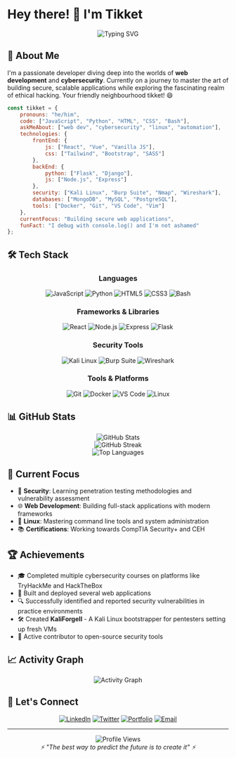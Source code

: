 # Hey there! 👋 I'm Tikket

<div align="center">
  <img src="https://readme-typing-svg.herokuapp.com?font=Fira+Code&pause=1000&color=00F7FF&center=true&vCenter=true&width=435&lines=Web+Developer+%7C+Security+Enthusiast;Always+learning%2C+always+building;Code+by+day%2C+hack+by+night" alt="Typing SVG" />
</div>

## 🚀 About Me

I'm a passionate developer diving deep into the worlds of **web development** and **cybersecurity**. Currently on a journey to master the art of building secure, scalable applications while exploring the fascinating realm of ethical hacking. Your friendly neighbourhood tikket! 😄

```javascript
const tikket = {
    pronouns: "he/him",
    code: ["JavaScript", "Python", "HTML", "CSS", "Bash"],
    askMeAbout: ["web dev", "cybersecurity", "linux", "automation"],
    technologies: {
        frontEnd: {
            js: ["React", "Vue", "Vanilla JS"],
            css: ["Tailwind", "Bootstrap", "SASS"]
        },
        backEnd: {
            python: ["Flask", "Django"],
            js: ["Node.js", "Express"]
        },
        security: ["Kali Linux", "Burp Suite", "Nmap", "Wireshark"],
        databases: ["MongoDB", "MySQL", "PostgreSQL"],
        tools: ["Docker", "Git", "VS Code", "Vim"]
    },
    currentFocus: "Building secure web applications",
    funFact: "I debug with console.log() and I'm not ashamed"
};
```

## 🛠️ Tech Stack

<div align="center">

### Languages
![JavaScript](https://img.shields.io/badge/-JavaScript-F7DF1E?style=flat-square&logo=javascript&logoColor=black)
![Python](https://img.shields.io/badge/-Python-3776AB?style=flat-square&logo=python&logoColor=white)
![HTML5](https://img.shields.io/badge/-HTML5-E34F26?style=flat-square&logo=html5&logoColor=white)
![CSS3](https://img.shields.io/badge/-CSS3-1572B6?style=flat-square&logo=css3&logoColor=white)
![Bash](https://img.shields.io/badge/-Bash-4EAA25?style=flat-square&logo=gnu-bash&logoColor=white)

### Frameworks & Libraries
![React](https://img.shields.io/badge/-React-61DAFB?style=flat-square&logo=react&logoColor=black)
![Node.js](https://img.shields.io/badge/-Node.js-339933?style=flat-square&logo=node.js&logoColor=white)
![Express](https://img.shields.io/badge/-Express-000000?style=flat-square&logo=express&logoColor=white)
![Flask](https://img.shields.io/badge/-Flask-000000?style=flat-square&logo=flask&logoColor=white)

### Security Tools
![Kali Linux](https://img.shields.io/badge/-Kali%20Linux-557C94?style=flat-square&logo=kali-linux&logoColor=white)
![Burp Suite](https://img.shields.io/badge/-Burp%20Suite-FF6633?style=flat-square&logo=burp-suite&logoColor=white)
![Wireshark](https://img.shields.io/badge/-Wireshark-1679A7?style=flat-square&logo=wireshark&logoColor=white)

### Tools & Platforms
![Git](https://img.shields.io/badge/-Git-F05032?style=flat-square&logo=git&logoColor=white)
![Docker](https://img.shields.io/badge/-Docker-2496ED?style=flat-square&logo=docker&logoColor=white)
![VS Code](https://img.shields.io/badge/-VS%20Code-007ACC?style=flat-square&logo=visual-studio-code&logoColor=white)
![Linux](https://img.shields.io/badge/-Linux-FCC624?style=flat-square&logo=linux&logoColor=black)

</div>

## 📊 GitHub Stats

<div align="center">
  <img src="https://github-readme-stats.vercel.app/api?username=tikket1&show_icons=true&theme=tokyonight&hide_border=true&count_private=true" alt="GitHub Stats" />
</div>

<div align="center">
  <img src="https://github-readme-streak-stats.herokuapp.com/?user=tikket1&theme=tokyonight&hide_border=true" alt="GitHub Streak" />
</div>

<div align="center">
  <img src="https://github-readme-stats.vercel.app/api/top-langs/?username=tikket1&layout=compact&theme=tokyonight&hide_border=true" alt="Top Languages" />
</div>

## 🎯 Current Focus

- 🔐 **Security**: Learning penetration testing methodologies and vulnerability assessment
- 🌐 **Web Development**: Building full-stack applications with modern frameworks
- 🐧 **Linux**: Mastering command line tools and system administration
- 📚 **Certifications**: Working towards CompTIA Security+ and CEH

## 🏆 Achievements

- 🎓 Completed multiple cybersecurity courses on platforms like TryHackMe and HackTheBox
- 🚀 Built and deployed several web applications
- 🔍 Successfully identified and reported security vulnerabilities in practice environments
- 🛠️ Created **KaliForgeII** - A Kali Linux bootstrapper for pentesters setting up fresh VMs
- 📖 Active contributor to open-source security tools

## 📈 Activity Graph

<div align="center">
  <img src="https://github-readme-activity-graph.vercel.app/graph?username=tikket1&theme=tokyo-night&hide_border=true&area=true" alt="Activity Graph" />
</div>

## 🤝 Let's Connect

<div align="center">

[![LinkedIn](https://img.shields.io/badge/-LinkedIn-0077B5?style=for-the-badge&logo=linkedin&logoColor=white)](https://linkedin.com/in/YOUR_LINKEDIN)
[![Twitter](https://img.shields.io/badge/-Twitter-1DA1F2?style=for-the-badge&logo=twitter&logoColor=white)](https://twitter.com/YOUR_TWITTER)
[![Portfolio](https://img.shields.io/badge/-Portfolio-000000?style=for-the-badge&logo=react&logoColor=white)](https://your-portfolio.com)
[![Email](https://img.shields.io/badge/-Email-D14836?style=for-the-badge&logo=gmail&logoColor=white)](mailto:your.email@example.com)

</div>

---

<div align="center">
  <img src="https://komarev.com/ghpvc/?username=tikket1&color=blueviolet&style=flat-square&label=Profile+Views" alt="Profile Views" />
</div>

<div align="center">
  <i>⚡ "The best way to predict the future is to create it" ⚡</i>
</div>
